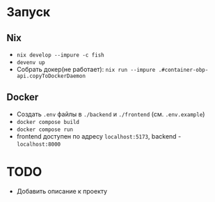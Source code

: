 # Запуск

## Nix

-   `nix develop --impure -c fish`
-   `devenv up`
-   Собрать докер(не работает):
    `nix run --impure .#container-obp-api.copyToDockerDaemon`

## Docker

-   Создать `.env` файлы в `./backend` и `./frontend` (см. `.env.example`)
-   `docker compose build`
-   `docker compose run`
-   frontend доступен по адресу `localhost:5173`, backend - `localhost:8000`

# TODO

-   Добавить описание к проекту
